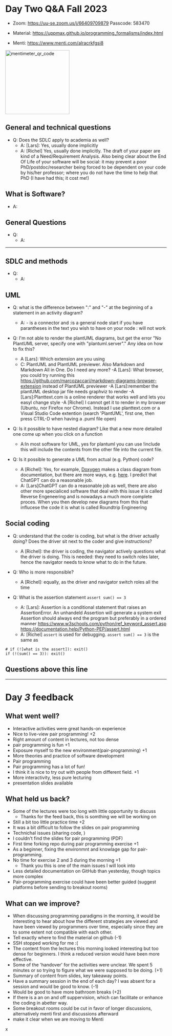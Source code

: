 # Day Two Q&A Fall 2023

<!--- I remind you that these documents will be uploaded to the repository branch that will be created and that the NBIS training code of conduct should be followed. Be respectfull to eachother so you do not edit others posts. Hack md alows for simultaions editing. -->
<!--- Reminder do not edit anothers post, please use a fresh paragraph when typing hack md is a simultations editing tool-->
- Zoom: <https://uu-se.zoom.us/j/66409709879>
Passcode: 583470
- Material: <https://uppmax.github.io/programming_formalisms/index.html>

- Menti: <https://www.menti.com/alracrkfgsi8>
<img src="https://hackmd.io/_uploads/r1qQoZmBa.png" alt="mentimeter_qr_code" width="200"/>

## General and technical questions

- Q: Does the SDLC apply to academia as well?
    - A: [Lars]: Yes, usually done implicitly
    - A: [Richel] Yes, usually done implicitly. The draft of your paper are kind of a Need/Requirement Analysis. Also being clear about the End Of Life of your software will be social: it may prevent a poor PhD/postdoc/researcher being forced to be dependent on your code by his/her professor; where you do not have the time to help that PhD (I have had this; it cost me!)


## What is Software?

- A:


## General Questions

- Q:
    - A:

---------------------------------------------------

## SDLC and methods

- Q:
    - A:


## UML

- Q: what is the difference between ":" and "-" at the beginning of a statement in an activity diagram?
    - A: - is a connector and :is a general node start if you have parantheses in the text you wish to have on your node : will not work

- Q: I'm not able to render the plantUML diagrams, but get the error "No PlantUML server, specify one with "plantuml.server"." Any idea on how to fix this?
    - A [Lars]: Which extension are you using
    - C: PlantUML and PlantUML previewer. Also Markdown and Markdown All in One. Do I need any more?
    -A [Lars]: What browser, you could try running this <https://github.com/marcozaccari/markdown-diagrams-browser-extension> instead of PlantUML previewer
    -A [Lars]:remember the plantUML desktop jar file needs graphviz to render
    -A [Lars]:Planttext.com is a online renderer that works well and lets you easyl change style
    -A [Richel] I cannot get it to render in my browser (Ubuntu, nor Firefox nor Chrome). Instead I use planttext.com or a Visual Studio Code extention (search 'PlantUML', first one, then press CTRL-D when having a .puml file open)


- Q: Is it possible to have nested diagram? Like that a new more detailed one come up when you click on a function
    - A:In most software for UML, yes for plantuml you can use !include this will include the contents from the other file into the current file.

- Q: Is it possible to generate a UML from actual (e.g. Python) code?
    - A [Richel]: Yes, for example, [Doxygen](https://www.doxygen.nl/manual/docblocks.html#pythonblocks) makes a class diagram from documentation, but there are more ways, e.g. [here](https://stackoverflow.com/a/7554457). I predict that ChatGPT can do a reasonable job.
    - A: [Lars]ChatGPT can do a reasonable job as well, there are also other more specialiced software that deal with this issue it is called Reverse Engeneering
         and is nowadays a much more complete proces. When you then develop new diagrams from this that influcese the code it is what is called Roundtrip Engineering

## Social coding

- Q:  understand that the coder is coding, but what is the driver actually doing? Does the driver sit next to the coder and give instructions?
    - A [Richel]: the driver is coding, the navigator actively questions what the driver is doing. This is needed: they need to switch roles later, hence the navigator needs to know what to do in the future.

- Q:  Who is more responsible?
    - A [Richel]: equally, as the driver and navigator switch roles all the time

- Q: What is the assertion statement ``` assert sum() == 3 ```
    - A: [Lars]: Assertion is a conditional statement that raises an AssertionError. An unhandeld Assertion will generate a system exit
        Assertion should always end the program but preferably in a ordered manner
        <https://www.w3schools.com/python/ref_keyword_assert.asp>  
        <https://documentation.help/Python-PEP/assert.html>
    - A: [Richel] `assert` is used for debugging. `assert sum() == 3` is the same as

```
# if (![what is the assert]): exit()
if (!(sum() == 3)): exit()
```


## Questions above this line

-----------------------------------------------------------------

# Day *3* feedback

## What went well?

- Interactive activities were great hands-on experience
- Nice to live-view pair programming! +2
- Right amount of content in lectures, not too dense
- pair programming is fun +1
- Exposure myself to the new environment(pair-programming) +1
- More theories and practice of software development
- Pair programming
- Pair programming has a lot of fun!
- I think it is nice to try out with people from different field. +1
- More interactivity, less pure lecturing
- presentation slides available

## What held us back?


- Some of the lectures were too long with little opportunity to discuss
    - Thanks for the feed back, this is somthing we will be working on
- Still a bit too little practice time +2
- It was a bit difficult to follow the slides on pair programming
- Technichal issues (sharing code, )
- I couldn't find the slides for pair programming (PDF)
- First time forking repo during pair programming exercise +1
- As a beginner, fixing the environmnt and knowlage gap for pair-programming.
- No time for exercise 2 and 3 during the morning +1
    - Thank you this is one of the main issues I will look into
- Less detailed documentation on GitHub than yesterday, though topics more complex
- Pair-programming exercise could have been better guided (suggest platforms before sending to breakout rooms)


## What can we improve?

- When discussing programming paradigms in the morning, it would be interesting to hear about how the different strategies are viewed and have been viewed by programmers over time, especially since they are to some extent not compatible with each other.
- Tell exactly where to find the material on github (-1)
- SSH stopped working for me :(
- The content from the lectures this morning looked interesting but too dense for beginners. I think a reduced version would have been more effective.
- Some of the 'handover' for the activities were unclear. We spent 5 minutes or so trying to figure what we were supposed to be doing. (+1)
- Summary of content from slides, key takeaway points.
- Have a summary session in the end of each day? I was absent for a session and would be good to know. (-1)
- Would be good to have more bathroom breaks (+2)
- If there is a an on and off suppervision, which can facilitate or enhance the coding in abetter way.
- Some breakout rooms could be cut in favor of longer discussions, alternatively menti first and discussions afterward
- make it clear when we are moving to Menti

x
